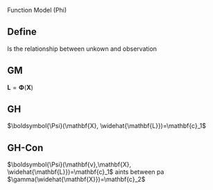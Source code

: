Function Model (Phi)
## Define
Is the relationship between unkown and observation 
 
## GM
$\mathbf{L}=\boldsymbol{\Phi}(\mathbf{X})$ 
## GH
$\boldsymbol{\Psi}(\mathbf{X}, \widehat{\mathbf{L}})=\mathbf{c}_1$
  
## GH-Con 
$\boldsymbol{\Psi}(\mathbf{v},\mathbf{X}, \widehat{\mathbf{L}})=\mathbf{c}_1$
aints between pa
$\gamma(\widehat{\mathbf{X}})=\mathbf{c}_2$

 